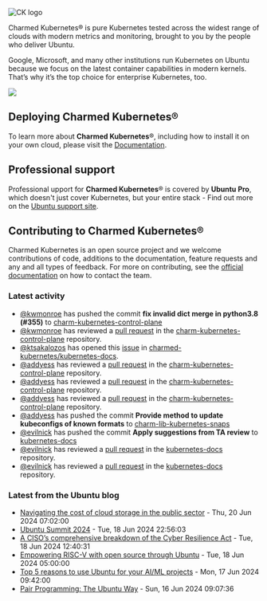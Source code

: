 ![CK logo](https://assets.ubuntu.com/v1/451d4cf4-Charmed+Kubernetes_RGB_onWhite_2022.svg)

Charmed Kubernetes® is pure Kubernetes tested across the widest range of clouds with modern metrics and monitoring, brought to you by the people who deliver Ubuntu.

Google, Microsoft, and many other institutions run Kubernetes on Ubuntu because we focus on the latest container capabilities in modern kernels. That’s why it’s the top choice for enterprise Kubernetes, too.

![](https://assets.ubuntu.com/v1/843c77b6-juju-at-a-glace.svg)

## Deploying Charmed Kubernetes®

To learn more about **Charmed Kubernetes**®, including how to install it on your own cloud, please visit the [Documentation][docs].

## Professional support

Professional upport for **Charmed Kubernetes**® is covered by **Ubuntu Pro**, which doesn't just cover Kubernetes, but your entire stack - Find out more on the [Ubuntu support site](https://ubuntu.com/support).

## Contributing to Charmed Kubernetes®

Charmed Kubernetes is an open source project and we welcome contributions of code, additions to the documentation, feature requests and any and all types of feedback. For more on contributing, see the [official documentation][get-in-touch] on how to contact the team.

<!-- LINKS -->
[docs]: https://ubuntu.com/kubernetes/docs
[get-in-touch]: https://ubuntu.com/kubernetes/docs/get-in-touch

### Latest activity

<!-- activity starts -->
 - [@kwmonroe](https://github.com/kwmonroe) has pushed the commit **fix invalid dict merge in python3.8 (#355)** to [charm-kubernetes-control-plane](https://github.com/charmed-kubernetes/charm-kubernetes-control-plane)
 - [@kwmonroe](https://github.com/kwmonroe) has reviewed a [pull request](https://github.com/charmed-kubernetes/charm-kubernetes-control-plane/pull/355) in the [charm-kubernetes-control-plane](https://github.com/charmed-kubernetes/charm-kubernetes-control-plane) repository.
 - [@ktsakalozos](https://github.com/ktsakalozos) has opened this [issue](https://github.com/charmed-kubernetes/kubernetes-docs/issues/848) in [charmed-kubernetes/kubernetes-docs](https://api.github.com/repos/charmed-kubernetes/kubernetes-docs).
 - [@addyess](https://github.com/addyess) has reviewed a [pull request](https://github.com/charmed-kubernetes/charm-kubernetes-control-plane/pull/354) in the [charm-kubernetes-control-plane](https://github.com/charmed-kubernetes/charm-kubernetes-control-plane) repository.
 - [@addyess](https://github.com/addyess) has reviewed a [pull request](https://github.com/charmed-kubernetes/charm-kubernetes-control-plane/pull/354) in the [charm-kubernetes-control-plane](https://github.com/charmed-kubernetes/charm-kubernetes-control-plane) repository.
 - [@addyess](https://github.com/addyess) has reviewed a [pull request](https://github.com/charmed-kubernetes/charm-kubernetes-control-plane/pull/354) in the [charm-kubernetes-control-plane](https://github.com/charmed-kubernetes/charm-kubernetes-control-plane) repository.
 - [@addyess](https://github.com/addyess) has pushed the commit **Provide method to update kubeconfigs of known formats** to [charm-lib-kubernetes-snaps](https://github.com/charmed-kubernetes/charm-lib-kubernetes-snaps)
 - [@evilnick](https://github.com/evilnick) has pushed the commit **Apply suggestions from TA review** to [kubernetes-docs](https://github.com/charmed-kubernetes/kubernetes-docs)
 - [@evilnick](https://github.com/evilnick) has reviewed a [pull request](https://github.com/charmed-kubernetes/kubernetes-docs/pull/843) in the [kubernetes-docs](https://github.com/charmed-kubernetes/kubernetes-docs) repository.
 - [@evilnick](https://github.com/evilnick) has reviewed a [pull request](https://github.com/charmed-kubernetes/kubernetes-docs/pull/843) in the [kubernetes-docs](https://github.com/charmed-kubernetes/kubernetes-docs) repository.
<!-- activity ends -->

<!-- roadmap starts -->

<!-- roadmap ends -->

### Latest from the Ubuntu blog

<!-- blog starts -->
* [Navigating the cost of cloud storage in the public sector](https://ubuntu.com//blog/navigating-the-cost-of-cloud-storage-in-the-public-sector) - Thu, 20 Jun 2024 07:02:00 
* [Ubuntu Summit 2024](https://ubuntu.com//blog/ubuntu-summit-2024) - Tue, 18 Jun 2024 22:56:03 
* [A CISO’s comprehensive breakdown of the Cyber Resilience Act](https://ubuntu.com//blog/a-cisos-comprehensive-breakdown-of-the-cyber-resilience-act) - Tue, 18 Jun 2024 12:40:31 
* [Empowering RISC-V with open source through Ubuntu](https://ubuntu.com//blog/empowering-risc-v-with-open-source-through-ubuntu) - Tue, 18 Jun 2024 05:00:00 
* [Top 5 reasons to use Ubuntu for your AI/ML projects](https://ubuntu.com//blog/ubuntu-ai-ml-projects) - Mon, 17 Jun 2024 09:42:00 
* [Pair Programming: The Ubuntu Way](https://ubuntu.com//blog/pair-programming) - Sun, 16 Jun 2024 09:07:36 
<!-- blog ends -->
